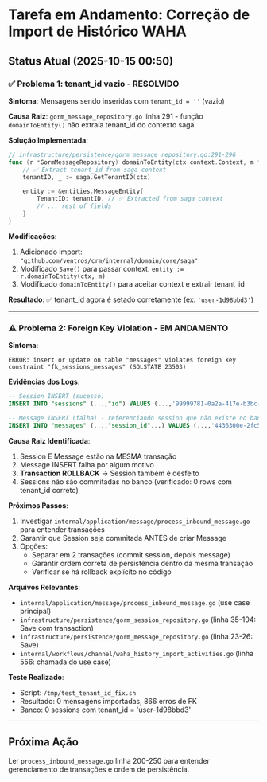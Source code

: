 # Tarefa em Andamento: Correção de Import de Histórico WAHA

## Status Atual (2025-10-15 00:50)

### ✅ Problema 1: tenant_id vazio - RESOLVIDO
**Sintoma**: Mensagens sendo inseridas com `tenant_id = ''` (vazio)

**Causa Raiz**: `gorm_message_repository.go` linha 291 - função `domainToEntity()` não extraía tenant_id do contexto saga

**Solução Implementada**:
```go
// infrastructure/persistence/gorm_message_repository.go:291-296
func (r *GormMessageRepository) domainToEntity(ctx context.Context, m *message.Message) *entities.MessageEntity {
	// ✅ Extract tenant_id from saga context
	tenantID, _ := saga.GetTenantID(ctx)

	entity := &entities.MessageEntity{
		TenantID: tenantID, // ✅ Extracted from saga context
		// ... rest of fields
	}
}
```

**Modificações**:
1. Adicionado import: `"github.com/ventros/crm/internal/domain/core/saga"`
2. Modificado `Save()` para passar context: `entity := r.domainToEntity(ctx, m)`
3. Modificado `domainToEntity()` para aceitar context e extrair tenant_id

**Resultado**: ✅ tenant_id agora é setado corretamente (ex: `'user-1d98bbd3'`)

---

### ⚠️ Problema 2: Foreign Key Violation - EM ANDAMENTO

**Sintoma**:
```
ERROR: insert or update on table "messages" violates foreign key constraint "fk_sessions_messages" (SQLSTATE 23503)
```

**Evidências dos Logs**:
```sql
-- Session INSERT (sucesso)
INSERT INTO "sessions" (...,"id") VALUES (...,'99999781-0a2a-417e-b3bc-d478b62b08b3')

-- Message INSERT (falha) - referenciando session que não existe no banco
INSERT INTO "messages" (...,"session_id"...) VALUES (...,'4436300e-2fc5-4470-87f6-26db230aa5c9')
```

**Causa Raiz Identificada**:
1. Session E Message estão na MESMA transação
2. Message INSERT falha por algum motivo
3. **Transaction ROLLBACK** → Session também é desfeito
4. Sessions não são commitadas no banco (verificado: 0 rows com tenant_id correto)

**Próximos Passos**:
1. Investigar `internal/application/message/process_inbound_message.go` para entender transações
2. Garantir que Session seja commitada ANTES de criar Message
3. Opções:
   - Separar em 2 transações (commit session, depois message)
   - Garantir ordem correta de persistência dentro da mesma transação
   - Verificar se há rollback explícito no código

**Arquivos Relevantes**:
- `internal/application/message/process_inbound_message.go` (use case principal)
- `infrastructure/persistence/gorm_session_repository.go` (linha 35-104: Save com transaction)
- `infrastructure/persistence/gorm_message_repository.go` (linha 23-26: Save)
- `internal/workflows/channel/waha_history_import_activities.go` (linha 556: chamada do use case)

**Teste Realizado**:
- Script: `/tmp/test_tenant_id_fix.sh`
- Resultado: 0 mensagens importadas, 866 erros de FK
- Banco: 0 sessions com tenant_id = 'user-1d98bbd3'

---

## Próxima Ação

Ler `process_inbound_message.go` linha 200-250 para entender gerenciamento de transações e ordem de persistência.
